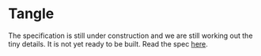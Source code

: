 # Tangle

The specification is still under construction and we are still working out the tiny details. It is not yet ready to be built.
Read the spec [here](spec/README.md).